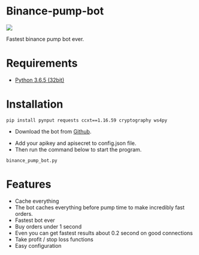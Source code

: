 # Binance-pump-bot

![](https://image.ibb.co/kpCga9/make_money.jpg)

Fastest binance pump bot ever.  

# Requirements  
* [Python 3.6.5 (32bit)](https://www.python.org/ftp/python/3.6.5/python-3.6.5.exe)

# Installation  
```
pip install pynput requests ccxt==1.16.59 cryptography ws4py
```

- Download the bot from [Github](https://github.com/lukacci/binance-pump-bot/archive/master.zip). 
* Add your apikey and apisecret to config.json file. 
* Then run the command below to start the program. 
```
binance_pump_bot.py 
```

# Features
  * Cache everything
   * The bot caches everything before pump time to make incredibly fast orders. 
  * Fastest bot ever
   * Buy orders under 1 second 
   * Even you can get fastest results about 0.2 second on good connections
  * Take profit / stop loss functions
  * Easy configuration 
  
  
  


